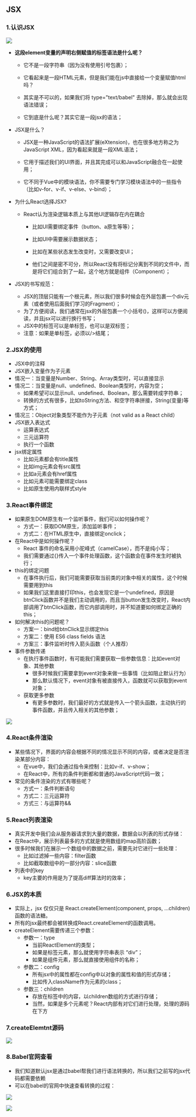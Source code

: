 ## JSX

### 1.认识JSX

![](G:\Advance\react-study\react-airbnb\note\imgs\2_jsx\Aspose.Words.9543e424-a9c1-4494-b2df-627277cc2e93.012.png)

- **这段element变量的声明右侧赋值的标签语法是什么呢？**

  - 它不是一段字符串（因为没有使用引号包裹）；

  - 它看起来是一段HTML元素，但是我们能在js中直接给一个变量赋值html吗？

  - 其实是不可以的，如果我们将 type="text/babel" 去除掉，那么就会出现语法错误；

  - 它到底是什么呢？其实它是一段jsx的语法；

    

- JSX是什么？

  - JSX是一种JavaScript的语法扩展(eXtension)，也在很多地方称之为JavaScript XML，因为看起来就是一段XML语法；

  - 它用于描述我们的UI界面，并且其完成可以和JavaScript融合在一起使用；

  - 它不同于Vue中的模块语法，你不需要专门学习模块语法中的一些指令（比如v-for、v-if、v-else、v-bind）；

    

- 为什么React选择JSX?

  - React认为渲染逻辑本质上与其他UI逻辑存在内在耦合

    - 比如UI需要绑定事件（button、a原生等等）；

    - 比如UI中需要展示数据状态；

    - 比如在某些状态发生改变时，又需要改变UI；

    - 他们之间是密不可分，所以React没有将标记分离到不同的文件中，而是将它们组合到了一起，这个地方就是组件（Component）；

      

- JSX的书写规范：

  - JSX的顶层只能有一个根元素，所以我们很多时候会在外层包裹一个div元素（或者使用后面我们学习的Fragment）；
  - 为了方便阅读，我们通常在jsx的外层包裹一个小括号()，这样可以方便阅读，并且jsx可以进行换行书写；
  - JSX中的标签可以是单标签，也可以是双标签；
  - 注意：如果是单标签，必须以/>结尾；

### 2.JSX的使用

- JSX中的注释
- JSX嵌入变量作为子元素
- 情况一：当变量是Number、String、Array类型时，可以直接显示
- 情况二：当变量是null、undefined、Boolean类型时，内容为空；
  - 如果希望可以显示null、undefined、Boolean，那么需要转成字符串；
  - 转换的方式有很多，比如toString方法、和空字符串拼接，String(变量)等方式；
- 情况三：Object对象类型不能作为子元素（not valid as a React child）
- JSX嵌入表达式
  - 运算表达式
  - 三元运算符
  - 执行一个函数
- jsx绑定属性
  - 比如元素都会有title属性
  - 比如img元素会有src属性
  - 比如a元素会有href属性
  - 比如元素可能需要绑定class
  - 比如原生使用内联样式style

### 3.React事件绑定

- 如果原生DOM原生有一个监听事件，我们可以如何操作呢？
  - 方式一：获取DOM原生，添加监听事件；
  - 方式二：在HTML原生中，直接绑定onclick；
- 在React中是如何操作呢？
  - React 事件的命名采用小驼峰式（camelCase），而不是纯小写；
  - 我们需要通过{}传入一个事件处理函数，这个函数会在事件发生时被执行；
- this的绑定问题
  - 在事件执行后，我们可能需要获取当前类的对象中相关的属性，这个时候需要用到this
  - 如果我们这里直接打印this，也会发现它是一个undefined，原因是btnClick函数并不是我们主动调用的，而且当button发生改变时，React内部调用了btnClick函数，而它内部调用时，并不知道要如何绑定正确的this；
- 如何解决this的问题呢？
  - 方案一：bind给btnClick显示绑定this
  - 方案二：使用 ES6 class fields 语法
  - 方案三：事件监听时传入箭头函数（个人推荐）
- 事件参数传递
  - 在执行事件函数时，有可能我们需要获取一些参数信息：比如event对象、其他参数
    - 很多时候我们需要拿到event对象来做一些事情（比如阻止默认行为）
    - 那么默认情况下，event对象有被直接传入，函数就可以获取到event对象；
  - 获取更多参数
    - 有更多参数时，我们最好的方式就是传入一个箭头函数，主动执行的事件函数，并且传入相关的其他参数；

![](G:\Advance\react-study\react-airbnb\note\imgs\2_jsx\Aspose.Words.9543e424-a9c1-4494-b2df-627277cc2e93.013.jpeg)

### 4.React条件渲染

- 某些情况下，界面的内容会根据不同的情况显示不同的内容，或者决定是否渲染某部分内容：
  - 在vue中，我们会通过指令来控制：比如v-if、v-show；
  - 在React中，所有的条件判断都和普通的JavaScript代码一致；
- 常见的条件渲染的方式有哪些呢？
  - 方式一：条件判断语句
  - 方式二：三元运算符
  - 方式三：与运算符&&

### 5.React列表渲染

- 真实开发中我们会从服务器请求到大量的数据，数据会以列表的形式存储：
- 在React中，展示列表最多的方式就是使用数组的map高阶函数；
- 很多时候我们在展示一个数组中的数据之前，需要先对它进行一些处理：
  - 比如过滤掉一些内容：filter函数
  - 比如截取数组中的一部分内容：slice函数
- 列表中的key
  - key主要的作用是为了提高diff算法时的效率；

### 6.JSX的本质

- 实际上，jsx 仅仅只是 React.createElement(component, props, ...children) 函数的语法糖。
- 所有的jsx最终都会被转换成React.createElement的函数调用。
- createElement需要传递三个参数：
  - 参数一：type
    - 当前ReactElement的类型；
    - 如果是标签元素，那么就使用字符串表示 “div”；
    - 如果是组件元素，那么就直接使用组件的名称；
  - 参数二：config
    - 所有jsx中的属性都在config中以对象的属性和值的形式存储；
    - 比如传入className作为元素的class；
  - 参数三：children
    - 存放在标签中的内容，以children数组的方式进行存储；
    - 当然，如果是多个元素呢？React内部有对它们进行处理，处理的源码在下方

### 7.createElemtnt源码

![](G:\Advance\react-study\react-airbnb\note\imgs\2_jsx\Aspose.Words.9543e424-a9c1-4494-b2df-627277cc2e93.015.jpeg)

### 8.Babel官网查看

- 我们知道默认jsx是通过babel帮我们进行语法转换的，所以我们之前写的jsx代码都需要依赖
- 可以在babel的官网中快速查看转换的过程：

![](G:\Advance\react-study\react-airbnb\note\imgs\2_jsx\Aspose.Words.9543e424-a9c1-4494-b2df-627277cc2e93.016.jpeg)

![](G:\Advance\react-study\react-airbnb\note\imgs\2_jsx\Aspose.Words.9543e424-a9c1-4494-b2df-627277cc2e93.017.jpeg)